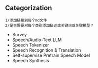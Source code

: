 Categorization
---
```
1/添加链接到每个md文件
2/是否需要对每个类别添加描述或关键词或关键模型？
```
- Survey
- Speech/Audio-Text LLM
- Speech Tokenizer
- Speech Recognition & Translation
- Self-supervise Pretrain Speech Model
- Speech Synthesis

